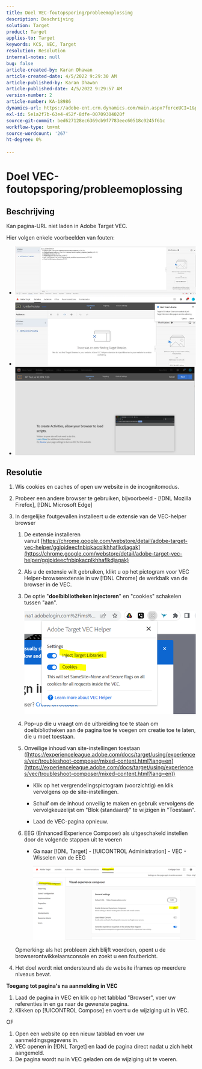 ```yaml
---
title: Doel VEC-foutopsporing/probleemoplossing
description: Beschrijving
solution: Target
product: Target
applies-to: Target
keywords: KCS, VEC, Target
resolution: Resolution
internal-notes: null
bug: false
article-created-by: Karan Dhawan
article-created-date: 4/5/2022 9:29:30 AM
article-published-by: Karan Dhawan
article-published-date: 4/5/2022 9:29:57 AM
version-number: 2
article-number: KA-18986
dynamics-url: https://adobe-ent.crm.dynamics.com/main.aspx?forceUCI=1&pagetype=entityrecord&etn=knowledgearticle&id=ec1691de-c2b4-ec11-983f-000d3a5d0d73
exl-id: 5e1a2f7b-63e4-452f-8dfe-00709304020f
source-git-commit: bed627128ec6369cb9f7783eec60518c0245f61c
workflow-type: tm+mt
source-wordcount: '267'
ht-degree: 0%

---
```


# Doel VEC-foutopsporing/probleemoplossing

## Beschrijving

Kan pagina-URL niet laden in Adobe Target VEC.

Hier volgen enkele voorbeelden van fouten:

- ![](assets/___f81691de-c2b4-ec11-983f-000d3a5d0d73___.png)
- ![](assets/___071791de-c2b4-ec11-983f-000d3a5d0d73___.png)
- ![](assets/___0a1791de-c2b4-ec11-983f-000d3a5d0d73___.png)

## Resolutie

1. Wis cookies en caches of open uw website in de incognitomodus. 

1. Probeer een andere browser te gebruiken, bijvoorbeeld - [!DNL Mozilla Firefox], [!DNL Microsoft Edge]

1. In dergelijke foutgevallen installeert u de extensie van de VEC-helper browser

   1. De extensie installeren vanuit [https://chrome.google.com/webstore/detail/adobe-target-vec-helper/ggjpideecfnbipkacplkhhaflkdjagak](https://chrome.google.com/webstore/detail/adobe-target-vec-helper/ggjpideecfnbipkacplkhhaflkdjagak)

   1. Als u de extensie wilt gebruiken, klikt u op het pictogram voor VEC Helper-browserextensie in uw [!DNL Chrome] de werkbalk van de browser in de VEC. 

   1. De optie &quot;**doelbibliotheken injecteren**&quot; en &quot;cookies&quot; schakelen tussen &quot;aan&quot;.

      ![](assets/92bf52bf-21ab-ec11-983f-000d3a349523.png)

   1. Pop-up die u vraagt om de uitbreiding toe te staan om doelbibliotheken aan de pagina toe te voegen om creatie toe te laten, die u moet toestaan.

   1. Onveilige inhoud van site-instellingen toestaan ([https://experienceleague.adobe.com/docs/target/using/experiences/vec/troubleshoot-composer/mixed-content.html?lang=en](https://experienceleague.adobe.com/docs/target/using/experiences/vec/troubleshoot-composer/mixed-content.html?lang=en))

      - Klik op het vergrendelingspictogram (voorzichtig) en klik vervolgens op de site-instellingen.

      - Schuif om de inhoud onveilig te maken en gebruik vervolgens de vervolgkeuzelijst om &quot;Blok (standaard)&quot; te wijzigen in &quot;Toestaan&quot;.

      - Laad de VEC-pagina opnieuw.

   1. EEG (Enhanced Experience Composer) als uitgeschakeld instellen door de volgende stappen uit te voeren

      - Ga naar [!DNL Target] - [!UICONTROL Administration] - VEC - Wisselen van de EEG

        ![](assets/90fdfd56-26ab-ec11-983f-000d3a349523.png)

   Opmerking: als het probleem zich blijft voordoen, opent u de browserontwikkelaarsconsole en zoekt u een foutbericht.

1. Het doel wordt niet ondersteund als de website iframes op meerdere niveaus bevat. 

**Toegang tot pagina&#39;s na aanmelding in VEC**

1. Laad de pagina in VEC en klik op het tabblad &quot;Browser&quot;, voer uw referenties in en ga naar de gewenste pagina. 
1. Klikken op [!UICONTROL Compose] en voert u de wijziging uit in VEC. 

OF

1. Open een website op een nieuw tabblad en voer uw aanmeldingsgegevens in.
1. VEC openen in [!DNL Target] en laad de pagina direct nadat u zich hebt aangemeld. 
1. De pagina wordt nu in VEC geladen om de wijziging uit te voeren.
